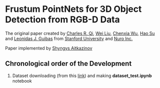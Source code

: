 # Frustum PointNets for 3D Object Detection from RGB-D Data
The original paper created by <a href="http://charlesrqi.com" target="_blank">Charles R. Qi</a>, <a href="http://www.cs.unc.edu/~wliu/" target="_black">Wei Liu</a>, <a href="http://www.cs.cornell.edu/~chenxiawu/" target="_blank">Chenxia Wu</a>, <a href="http://cseweb.ucsd.edu/~haosu/" target="_blank">Hao Su</a> and <a href="http://geometry.stanford.edu/member/guibas/" target="_blank">Leonidas J. Guibas</a> from <a href="http://www.stanford.edu" target="_blank">Stanford University</a> and <a href="http://nuro.ai" target="_blank">Nuro Inc.</a>

Paper implemented by <a href="https://www.linkedin.com/in/shyngys-aitkazinov-00496b193" target="_blank"> Shyngys Aitkazinov</a>


## Chronological order of the Development

1. Dataset downloading (from this <a href="https://shapenet.cs.stanford.edu/media/frustum_data.zip" target="_blank"> link</a>) and making __dataset_test.ipynb__ notebook 